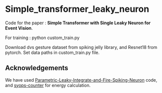 # Simple_transformer_leaky_neuron

Code for the paper : **Simple Transformer with Single Leaky Neuron for Event Vision**.


For training : python custom_train.py

Download dvs gesture dataset from spiking jelly library, and Resnet18 from pytorch.
Set data paths in custom_train.py file.


## Acknowledgements

We have used [Parametric-Leaky-Integrate-and-Fire-Spiking-Neuron](https://github.com/fangwei123456/Parametric-Leaky-Integrate-and-Fire-Spiking-Neuron/) code, and [syops-counter](https://github.com/iCGY96/syops-counter) for energy calculation.
